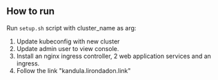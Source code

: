 ## How to run

Run `setup.sh` script with cluster_name as arg:
1. Update kubeconfig with new cluster
2. Update admin user to view console.
3. Install an nginx ingress controller, 2 web application services and an ingress.
4. Follow the link "kandula.lirondadon.link"